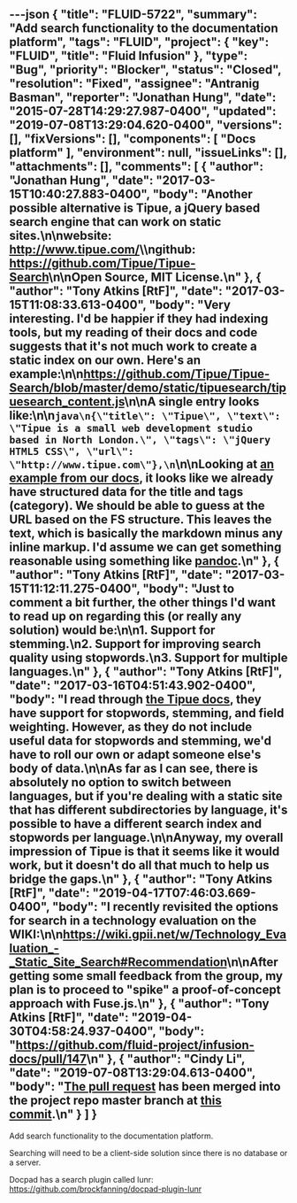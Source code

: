 ---json
{
  "title": "FLUID-5722",
  "summary": "Add search functionality to the documentation platform",
  "tags": "FLUID",
  "project": {
    "key": "FLUID",
    "title": "Fluid Infusion"
  },
  "type": "Bug",
  "priority": "Blocker",
  "status": "Closed",
  "resolution": "Fixed",
  "assignee": "Antranig Basman",
  "reporter": "Jonathan Hung",
  "date": "2015-07-28T14:29:27.987-0400",
  "updated": "2019-07-08T13:29:04.620-0400",
  "versions": [],
  "fixVersions": [],
  "components": [
    "Docs platform"
  ],
  "environment": null,
  "issueLinks": [],
  "attachments": [],
  "comments": [
    {
      "author": "Jonathan Hung",
      "date": "2017-03-15T10:40:27.883-0400",
      "body": "Another possible alternative is Tipue, a jQuery based search engine that can work on static sites.\n\nwebsite: <http://www.tipue.com/>\\\ngithub: <https://github.com/Tipue/Tipue-Search>\n\nOpen Source, MIT License.\n"
    },
    {
      "author": "Tony Atkins [RtF]",
      "date": "2017-03-15T11:08:33.613-0400",
      "body": "Very interesting.  I'd be happier if they had indexing tools, but my reading of their docs and code suggests that it's not much work to create a static index on our own.  Here's an example:\n\n<https://github.com/Tipue/Tipue-Search/blob/master/demo/static/tipuesearch/tipuesearch_content.js>\n\nA single entry looks like:\n\n```java\n{\"title\": \"Tipue\", \"text\": \"Tipue is a small web development studio based in North London.\", \"tags\": \"jQuery HTML5 CSS\", \"url\": \"http://www.tipue.com\"},\n```\n\nLooking at [an example from our docs](https://raw.githubusercontent.com/fluid-project/infusion-docs/master/src/documents/Builder.md), it looks like we already have structured data for the title and tags (category).  We should be able to guess at the URL based on the FS structure.  This leaves the text, which is basically the markdown minus any inline markup.  I'd assume we can get something reasonable using something like [pandoc](http://pandoc.org/).\n"
    },
    {
      "author": "Tony Atkins [RtF]",
      "date": "2017-03-15T11:12:11.275-0400",
      "body": "Just to comment a bit further, the other things I'd want to read up on regarding this (or really any solution) would be:\n\n1. Support for stemming.\n2. Support for improving search quality using stopwords.\n3. Support for multiple languages.\n"
    },
    {
      "author": "Tony Atkins [RtF]",
      "date": "2017-03-16T04:51:43.902-0400",
      "body": "I read through [the Tipue docs](http://www.tipue.com/search/docs/?d=3), they have support for stopwords, stemming, and field weighting.  However, as they do not include useful data for stopwords and stemming, we'd have to roll our own or adapt someone else's body of data.\n\nAs far as I can see, there is absolutely no option to switch between languages, but if you're dealing with a static site that has different subdirectories by language, it's possible to have a different search index and stopwords per language.\n\nAnyway, my overall impression of Tipue is that it seems like it would work, but it doesn't do all that much to help us bridge the gaps.\n"
    },
    {
      "author": "Tony Atkins [RtF]",
      "date": "2019-04-17T07:46:03.669-0400",
      "body": "I recently revisited the options for search in a technology evaluation on the WIKI:\n\n<https://wiki.gpii.net/w/Technology_Evaluation_-_Static_Site_Search#Recommendation>\n\nAfter getting some small feedback from the group, my plan is to proceed to \"spike\" a proof-of-concept approach with Fuse.js.\n"
    },
    {
      "author": "Tony Atkins [RtF]",
      "date": "2019-04-30T04:58:24.937-0400",
      "body": "<https://github.com/fluid-project/infusion-docs/pull/147>\n"
    },
    {
      "author": "Cindy Li",
      "date": "2019-07-08T13:29:04.613-0400",
      "body": "[The pull request](https://github.com/fluid-project/infusion-docs/pull/147) has been merged into the project repo master branch at [this commit](https://github.com/fluid-project/infusion-docs/commit/7ac573b5818d8989e20f151a2fe2800793106d53).\n"
    }
  ]
}
---
Add search functionality to the documentation platform.

Searching will need to be a client-side solution since there is no database or a server.

Docpad has a search plugin called lunr:\
<https://github.com/brockfanning/docpad-plugin-lunr>

        